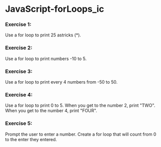# JavaScript-forLoops_ic

### Exercise 1:
Use a for loop to print 25 astricks (*).

### Exercise 2:
Use a for loop to print numbers -10 to 5.

### Exercise 3:
Use a for loop to print every 4 numbers from -50 to 50.

### Exercise 4:
Use a for loop to print 0 to 5. When you get to the number 2, print "TWO". When you get to the number 4, print "FOUR".

### Exercise 5:
Prompt the user to enter a number. Create a for loop that will count from 0 to the enter they entered.
